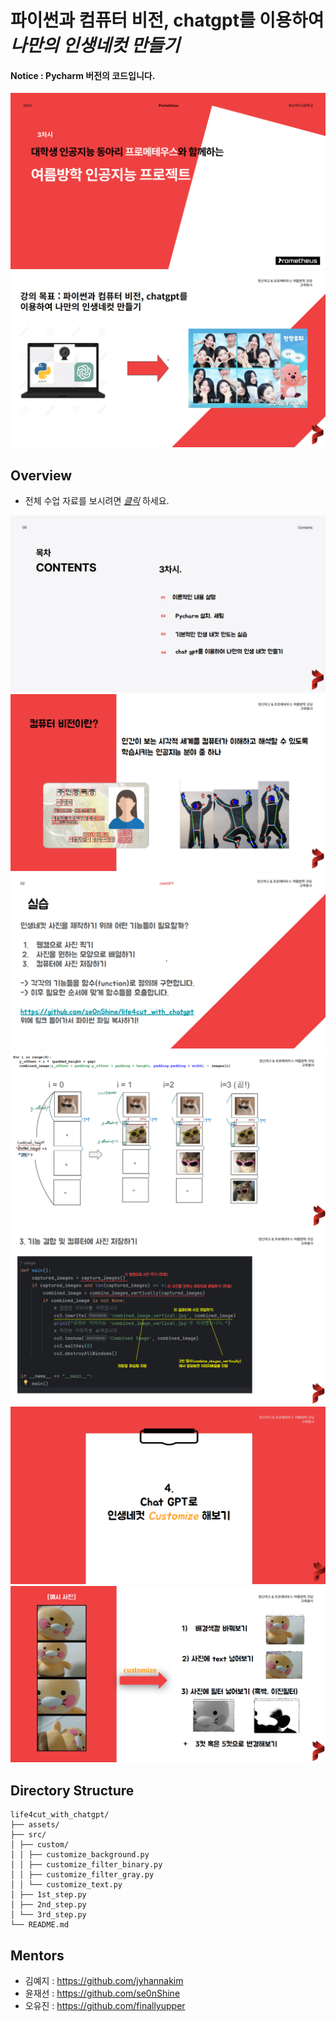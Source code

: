 # 파이썬과 컴퓨터 비전, chatgpt를 이용하여 *나만의 인생네컷 만들기*
#### Notice : Pycharm 버전의 코드입니다.
![poster](./assets/poster.png)
![poster](./assets/preview.png)

## Overview
- 전체 수업 자료를 보시려면 *[클릭](./assets/step4.png)* 하세요.

![content](./assets/content.png)
![step1](./assets/step1-content.png)
![step3-preview](./assets/step3-preview.png)
![step3-compose4](./assets/step3-compose4.png)
![step3-code](./assets/step3-code.png)
![step4](./assets/step4.png)
![step4-preview](./assets/step4-preview.png)
  
## Directory Structure
```
life4cut_with_chatgpt/
├── assets/
├── src/
│ ├── custom/
│ │ ├── customize_background.py
│ │ ├── customize_filter_binary.py
│ │ ├── customize_filter_gray.py
│ │ └── customize_text.py
│ ├── 1st_step.py
│ ├── 2nd_step.py
│ └── 3rd_step.py
└── README.md
```

## Mentors
- 김예지 : https://github.com/jyhannakim 
- 윤재선 : https://github.com/se0nShine
- 오유진 : https://github.com/finallyupper